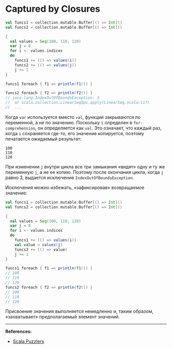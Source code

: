# Captured by Closures

```scala
val funcs1 = collection.mutable.Buffer[() => Int]()
val funcs2 = collection.mutable.Buffer[() => Int]()

{
  val values = Seq(100, 110, 120)
  var j = 0
  for i <- values.indices
  do  
    funcs1 += (() => values(i))
    funcs2 += (() => values(j))
    j += 1
}
```

```scala
funcs1 foreach { f1 => println(f1()) }
```

```scala
funcs2 foreach { f2 => println(f2()) }
// java.lang.IndexOutOfBoundsException: 3
// 	at scala.collection.LinearSeqOps.apply(LinearSeq.scala:117)
//  ...
```

Когда `var` используется вместо `val`, функции закрываются по переменной, а не по значению. 
Поскольку `i` определен в `for-comprehension`, он определяется как `val`. 
Это означает, что каждый раз, когда `i` сохраняется где-то, его значение копируется, 
поэтому печатается ожидаемый результат:

```
100
110
120
```

При изменении `j` внутри цикла все три замыкания «видят» одну и ту же переменную `j`, а не ее копию. 
Поэтому после окончания цикла, когда `j` равно 3, выдается исключение `IndexOutOfBoundsException`. 

Исключения можно избежать, «зафиксировав» возвращаемое значение:

```scala
val funcs1 = collection.mutable.Buffer[() => Int]()
val funcs2 = collection.mutable.Buffer[() => Int]()

{
  val values = Seq(100, 110, 120)
  var j = 0
  for i <- values.indices
  do
    funcs1 += (() => values(i))
    val value = values(j)
    funcs2 += (() => value)
    j += 1
}
```

```scala
funcs1 foreach { f1 => println(f1()) }
// 100
// 110
// 120
funcs2 foreach { f2 => println(f2()) }
// 100
// 110
// 120
```

Присвоение значения выполняется немедленно и, таким образом, «захватывает» предполагаемый элемент значений.


---

**References:**
- [Scala Puzzlers](https://scalapuzzlers.com/index.html#pzzlr-008)
